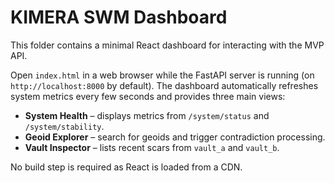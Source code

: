 # KIMERA SWM Dashboard

This folder contains a minimal React dashboard for interacting with the MVP API.

Open `index.html` in a web browser while the FastAPI server is running
(on `http://localhost:8000` by default). The dashboard automatically refreshes
system metrics every few seconds and provides three main views:

- **System Health** – displays metrics from `/system/status` and `/system/stability`.
- **Geoid Explorer** – search for geoids and trigger contradiction processing.
- **Vault Inspector** – lists recent scars from `vault_a` and `vault_b`.

No build step is required as React is loaded from a CDN.
